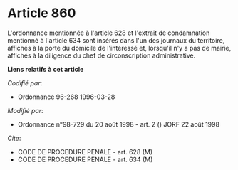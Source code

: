# Article 860

L'ordonnance mentionnée à l'article 628 et l'extrait de condamnation mentionné à l'article 634 sont insérés dans l'un des
journaux du territoire, affichés à la porte du domicile de l'intéressé et, lorsqu'il n'y a pas de mairie, affichés à la
diligence du chef de circonscription administrative.

**Liens relatifs à cet article**

_Codifié par_:

  - Ordonnance 96-268 1996-03-28

_Modifié par_:

  - Ordonnance n°98-729 du 20 août 1998 - art. 2 () JORF 22 août 1998

_Cite_:

  - CODE DE PROCEDURE PENALE - art. 628 (M)
  - CODE DE PROCEDURE PENALE - art. 634 (M)
